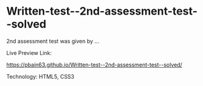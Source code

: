 # Written-test--2nd-assessment-test--solved
2nd assessment test was given by ...


Live Preview Link:

https://pbain63.github.io/Written-test--2nd-assessment-test--solved/

Technology: HTML5, CSS3